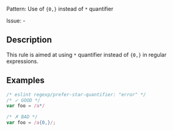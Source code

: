 Pattern: Use of `{0,}` instead of `*` quantifier

Issue: -

## Description

This rule is aimed at using `*` quantifier instead of `{0,}` in regular expressions.

## Examples

```js
/* eslint regexp/prefer-star-quantifier: "error" */
/* ✓ GOOD */
var foo = /a*/

/* ✗ BAD */
var foo = /a{0,}/;
```
